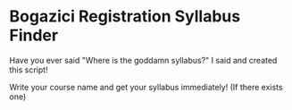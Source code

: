 # Bogazici Registration Syllabus Finder

Have you ever said "Where is the goddamn syllabus?" I said and created this script! 

Write your course name and get your syllabus immediately! (If there exists one)
